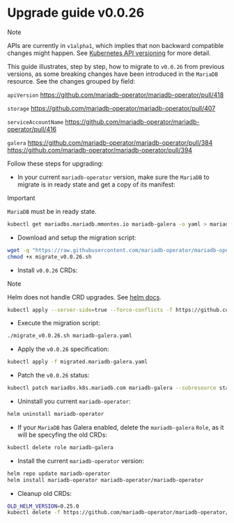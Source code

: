 # Upgrade guide v0.0.26

> [!NOTE]  
> APIs are currently in `v1alpha1`, which implies that non backward compatible changes might happen. See [Kubernetes API versioning](https://kubernetes.io/docs/reference/using-api/#api-versioning) for more detail.

This guide illustrates, step by step, how to migrate to `v0.0.26` from previous versions, as some breaking changes have been introduced in the `MariaDB` resource. See the changes grouped by field:

`apiVersion`
https://github.com/mariadb-operator/mariadb-operator/pull/418

`storage`
https://github.com/mariadb-operator/mariadb-operator/pull/407

`serviceAccountName`
https://github.com/mariadb-operator/mariadb-operator/pull/416

`galera`
https://github.com/mariadb-operator/mariadb-operator/pull/384
https://github.com/mariadb-operator/mariadb-operator/pull/394

Follow these steps for upgrading:

- In your current `mariadb-operator` version, make sure the `MariaDB` to migrate is in ready state and get a copy of its manifest:
> [!IMPORTANT]  
> `MariaDB` must be in ready state.
```bash
kubectl get mariadbs.mariadb.mmontes.io mariadb-galera -o yaml > mariadb-galera.yaml
```

- Download and setup the migration script:
```bash
wget -q "https://raw.githubusercontent.com/mariadb-operator/mariadb-operator/main/hack/migrate_v0.0.26.sh"
chmod +x migrate_v0.0.26.sh
```

- Install `v0.0.26` CRDs:
> [!NOTE]  
> Helm does not handle CRD upgrades. See [helm docs](https://helm.sh/docs/chart_best_practices/custom_resource_definitions/#some-caveats-and-explanations).

```bash
kubectl apply --server-side=true --force-conflicts -f https://github.com/mariadb-operator/mariadb-operator/releases/download/helm-chart-0.26.0/crds.yaml
```

- Execute the migration script:
```bash
./migrate_v0.0.26.sh mariadb-galera.yaml
```

- Apply the `v0.0.26` specification:
```bash
kubectl apply -f migrated.mariadb-galera.yaml
```

- Patch the `v0.0.26` status:
```bash
kubectl patch mariadbs.k8s.mariadb.com mariadb-galera --subresource status --type merge -p "$(cat status.mariadb-galera.yaml)"
```

- Uninstall you current `mariadb-operator`:
```bash
helm uninstall mariadb-operator
```

- If your `MariaDB` has Galera enabled, delete the `mariadb-galera` `Role`, as it will be specyfing the old CRDs:
```bash
kubectl delete role mariadb-galera
```

- Install the current `mariadb-operator` version:
```bash
helm repo update mariadb-operator
helm install mariadb-operator mariadb-operator/mariadb-operator
```

- Cleanup old CRDs:
```bash
OLD_HELM_VERSION=0.25.0
kubectl delete -f https://github.com/mariadb-operator/mariadb-operator/releases/download/helm-chart-${OLD_HELM_VERSION}/crds.yaml
```